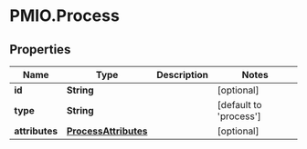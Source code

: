 # PMIO.Process

## Properties
Name | Type | Description | Notes
------------ | ------------- | ------------- | -------------
**id** | **String** |  | [optional] 
**type** | **String** |  | [default to &#39;process&#39;]
**attributes** | [**ProcessAttributes**](ProcessAttributes.md) |  | [optional] 



